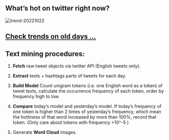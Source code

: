 ## What’s hot on twitter right now?

![trend-20221022][wordcloud]

[wordcloud]: https://raw.githubusercontent.com/xdqc/tweet-trend-everyday/master/word-cloud/trend-20221022.png?token=AF5V4P7ADR6KQBZ4CEDTNIK6AXRMU "trend-20221022"

## [Check trends on old days ...](https://github.com/xdqc/tweet-trend-everyday/tree/master/word-cloud)

## Text mining procedures:

1. **Fetch** raw tweet objects via twitter API (English tweets only).

2. **Extract** texts + hashtags parts of tweets for each day.

3. **Build Model** Count unigram tokens (i.e. one English word as a token) of tweet texts, calculate the occurrence frequency of each token, order by frequency high to low.

4. **Compare** today’s model and yesterday’s model. If today’s frequency of one token is higher than 2 times of yesterday’s frequency, which mean the hottiness of that word increased by more than 100%, record that token. (Only care about tokens with frequency >10^-5 )

5. Generate **Word Cloud** images.
